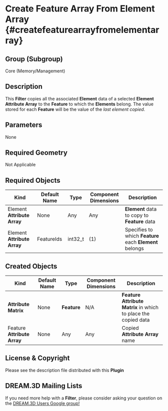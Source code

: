 Create Feature Array From Element Array {#createfeaturearrayfromelementarray}
=============

## Group (Subgroup) ##

Core (Memory/Management)

## Description ##

This **Filter** copies all the associated **Element** data of a selected **Element Attribute Array** to the **Feature** to which the **Elements** belong. The value stored for each **Feature** will be the value of the _last element copied_. 

## Parameters ##

None

## Required Geometry ##

Not Applicable


## Required Objects ##

| Kind | Default Name | Type | Component Dimensions | Description |
|------|--------------|------|----------------------|-------------|
| Element **Attribute Array** | None | Any | Any | **Element** data to copy to **Feature** data |
| Element **Attribute Array** | FeatureIds | int32_t | (1) | Specifies to which **Feature** each **Element** belongs |


## Created Objects ##

| Kind | Default Name | Type | Component Dimensions | Description |
|------|--------------|------|----------------------|-------------|
| **Attribute Matrix** | None | **Feature**  | N/A | **Feature Attribute Matrix** in which to place the copied data |
| Feature **Attribute Array** | None | Any  | Any | Copied **Attribute Array** name |

## License & Copyright ##

Please see the description file distributed with this **Plugin**

## DREAM.3D Mailing Lists ##

If you need more help with a **Filter**, please consider asking your question on the [DREAM.3D Users Google group!](https://groups.google.com/forum/?hl=en#!forum/dream3d-users)


